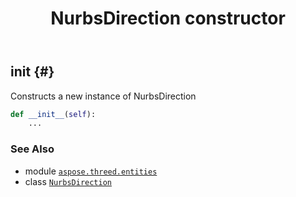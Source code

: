 ﻿---
title: NurbsDirection constructor
second_title: Aspose.3D for Python via .NET API References
description: 
type: docs
weight: 10
url: /python-net/aspose.threed.entities/nurbsdirection/__init__/
is_root: false
---

## __init__ {#}

Constructs a new instance of NurbsDirection



```python
def __init__(self):
    ...
```





### See Also
* module [`aspose.threed.entities`](../../)
* class [`NurbsDirection`](/3d/python-net/aspose.threed.entities/nurbsdirection)
